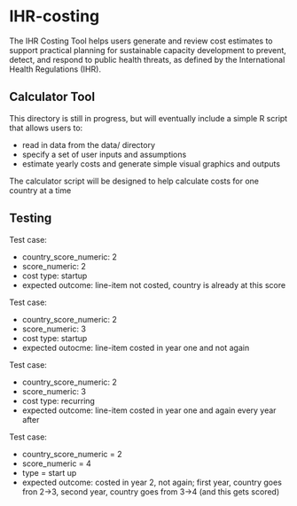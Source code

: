 # IHR-costing
The IHR Costing Tool helps users generate and review cost estimates to support practical planning for sustainable capacity development to prevent, detect, and respond to public health threats, as defined by the International Health Regulations (IHR).

## Calculator Tool

This directory is still in progress, but will eventually include a simple R script that allows users to:

- read in data from the data/ directory
- specify a set of user inputs and assumptions
- estimate yearly costs and generate simple visual graphics and outputs

The calculator script will be designed to help calculate costs for one country at a time

## Testing

Test case:
- country_score_numeric: 2
- score_numeric: 2
- cost type: startup
- expected outcome: line-item not costed, country is already at this score

Test case:
- country_score_numeric: 2
- score_numeric: 3
- cost type: startup
- expected outocme: line-item costed in year one and not again

Test case:
- country_score_numeric: 2
- score_numeric: 3
- cost type: recurring
- expected outcome: line-item costed in year one and again every year after

Test case:
- country_score_numeric = 2
- score_numeric = 4
- type = start up
- expected outcome: costed in year 2, not again; first year, country goes fron 2->3, second year, country goes from 3->4 (and this gets scored)
